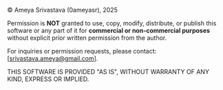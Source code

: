 © Ameya Srivastava (0ameyasr), 2025

Permission is **NOT** granted to use, copy, modify, distribute, or publish this software or any part of it for **commercial or non-commercial purposes** without explicit prior written permission from the author.

For inquiries or permission requests, please contact: [srivastava.ameya@gmail.com].

THIS SOFTWARE IS PROVIDED "AS IS", WITHOUT WARRANTY OF ANY KIND, EXPRESS OR IMPLIED.
